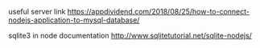 

useful server link
https://appdividend.com/2018/08/25/how-to-connect-nodejs-application-to-mysql-database/



sqlite3 in node documentation
http://www.sqlitetutorial.net/sqlite-nodejs/
